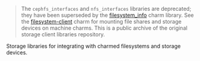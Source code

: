 > The `cephfs_interfaces` and `nfs_interfaces` libraries are deprecated;
> they have been superseded by the 
> [filesystem_info](https://charmhub.io/filesystem-client/libraries/filesystem_info)
> charm library. See the [filesystem-client](https://github.com/charmed-hpc/filesystem-charms/tree/main/charms/filesystem-client) 
> charm for mounting file shares and storage devices on machine charms. 
> This is a public archive of the original storage client libraries repository.

Storage libraries for integrating with charmed filesystems and storage devices.
